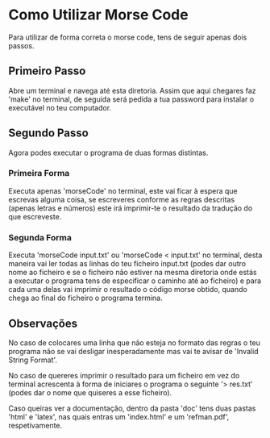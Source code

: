 # Como Utilizar Morse Code

Para utilizar de forma correta o morse code, tens de seguir apenas dois passos.

## Primeiro Passo

Abre um terminal e navega até esta diretoria. Assim que aqui chegares faz 'make' no terminal, de seguida será pedida a tua password para instalar o executável no teu computador.

## Segundo Passo

Agora podes executar o programa de duas formas distintas.

### Primeira Forma

Executa apenas 'morseCode' no terminal, este vai ficar à espera que escrevas alguma coisa, se escreveres conforme as regras descritas (apenas letras e números) este irá imprimir-te o resultado da tradução do que escreveste.

### Segunda Forma

Executa 'morseCode input.txt' ou 'morseCode < input.txt' no terminal, desta maneira vai ler todas as linhas do teu ficheiro input.txt (podes dar outro nome ao ficheiro e se o ficheiro não estiver na mesma diretoria onde estás a executar o programa tens de especificar o caminho até ao ficheiro) e para cada uma delas vai imprimir o resultado o código morse obtido, quando chega ao final do ficheiro o programa termina.

## Observações

No caso de colocares uma linha que não esteja no formato das regras o teu programa não se vai desligar inesperadamente mas vai te avisar de 'Invalid String Format'.

No caso de quereres imprimir o resultado para um ficheiro em vez do terminal acrescenta à forma de iniciares o programa o seguinte '> res.txt' (podes dar o nome que quiseres a esse ficheiro).

Caso queiras ver a documentação, dentro da pasta 'doc' tens duas pastas 'html' e 'latex', nas quais entras um 'index.html' e um 'refman.pdf', respetivamente.